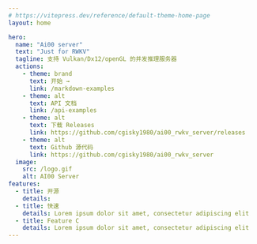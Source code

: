 ```yaml
---
# https://vitepress.dev/reference/default-theme-home-page
layout: home

hero:
  name: "Ai00 server"
  text: "Just for RWKV"
  tagline: 支持 Vulkan/Dx12/openGL 的并发推理服务器
  actions:
    - theme: brand
      text: 开始 →
      link: /markdown-examples
    - theme: alt
      text: API 文档
      link: /api-examples
    - theme: alt
      text: 下载 Releases
      link: https://github.com/cgisky1980/ai00_rwkv_server/releases
    - theme: alt
      text: Github 源代码
      link: https://github.com/cgisky1980/ai00_rwkv_server
  image:
    src: /logo.gif
    alt: AI00 Server
features:
  - title: 开源  
    details: 
  - title: 快速
    details: Lorem ipsum dolor sit amet, consectetur adipiscing elit
  - title: Feature C
    details: Lorem ipsum dolor sit amet, consectetur adipiscing elit
---
```


